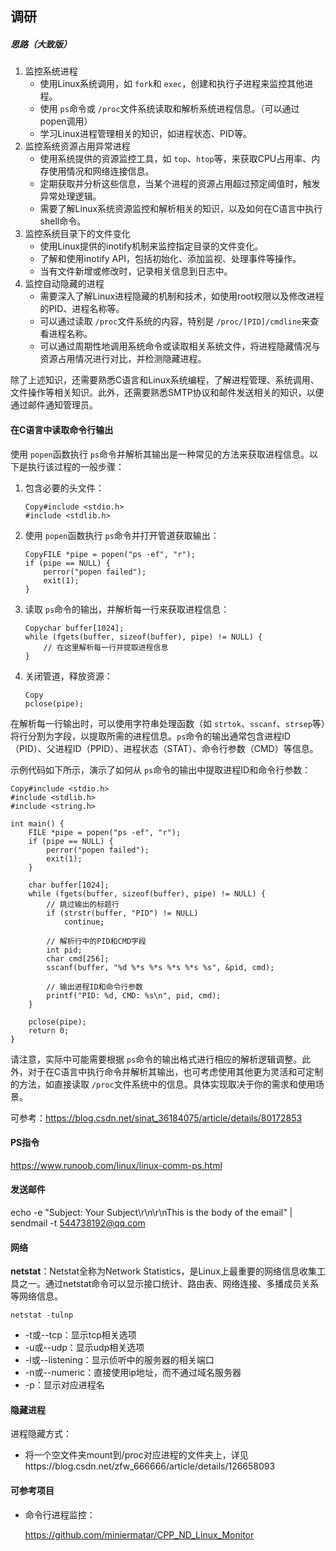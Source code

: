 ## 调研

##### 思路（大致版）

1. 监控系统进程
   - 使用Linux系统调用，如 `fork`和 `exec`，创建和执行子进程来监控其他进程。
   - 使用 `ps`命令或 `/proc`文件系统读取和解析系统进程信息。（可以通过popen调用）
   - 学习Linux进程管理相关的知识，如进程状态、PID等。
2. 监控系统资源占用异常进程
   - 使用系统提供的资源监控工具，如 `top`、`htop`等，来获取CPU占用率、内存使用情况和网络连接信息。
   - 定期获取并分析这些信息，当某个进程的资源占用超过预定阈值时，触发异常处理逻辑。
   - 需要了解Linux系统资源监控和解析相关的知识，以及如何在C语言中执行shell命令。
3. 监控系统目录下的文件变化
   - 使用Linux提供的inotify机制来监控指定目录的文件变化。
   - 了解和使用inotify API，包括初始化、添加监视、处理事件等操作。
   - 当有文件新增或修改时，记录相关信息到日志中。
4. 监控自动隐藏的进程
   - 需要深入了解Linux进程隐藏的机制和技术，如使用root权限以及修改进程的PID、进程名称等。
   - 可以通过读取 `/proc`文件系统的内容，特别是 `/proc/[PID]/cmdline`来查看进程名称。
   - 可以通过周期性地调用系统命令或读取相关系统文件，将进程隐藏情况与资源占用情况进行对比，并检测隐藏进程。

除了上述知识，还需要熟悉C语言和Linux系统编程，了解进程管理、系统调用、文件操作等相关知识。此外，还需要熟悉SMTP协议和邮件发送相关的知识，以便通过邮件通知管理员。

#### 在C语言中读取命令行输出

使用 `popen`函数执行 `ps`命令并解析其输出是一种常见的方法来获取进程信息。以下是执行该过程的一般步骤：

1. 包含必要的头文件：

   ```
   Copy#include <stdio.h>
   #include <stdlib.h>
   ```
2. 使用 `popen`函数执行 `ps`命令并打开管道获取输出：

   ```
   CopyFILE *pipe = popen("ps -ef", "r");
   if (pipe == NULL) {
       perror("popen failed");
       exit(1);
   }
   ```
3. 读取 `ps`命令的输出，并解析每一行来获取进程信息：

   ```
   Copychar buffer[1024];
   while (fgets(buffer, sizeof(buffer), pipe) != NULL) {
       // 在这里解析每一行并提取进程信息
   }
   ```
4. 关闭管道，释放资源：

   ```
   Copy
   pclose(pipe);
   ```

在解析每一行输出时，可以使用字符串处理函数（如 `strtok`、`sscanf`、`strsep`等）将行分割为字段，以提取所需的进程信息。`ps`命令的输出通常包含进程ID（PID）、父进程ID（PPID）、进程状态（STAT）、命令行参数（CMD）等信息。

示例代码如下所示，演示了如何从 `ps`命令的输出中提取进程ID和命令行参数：

```
Copy#include <stdio.h>
#include <stdlib.h>
#include <string.h>

int main() {
    FILE *pipe = popen("ps -ef", "r");
    if (pipe == NULL) {
        perror("popen failed");
        exit(1);
    }

    char buffer[1024];
    while (fgets(buffer, sizeof(buffer), pipe) != NULL) {
        // 跳过输出的标题行
        if (strstr(buffer, "PID") != NULL)
            continue;

        // 解析行中的PID和CMD字段
        int pid;
        char cmd[256];
        sscanf(buffer, "%d %*s %*s %*s %*s %s", &pid, cmd);

        // 输出进程ID和命令行参数
        printf("PID: %d, CMD: %s\n", pid, cmd);
    }

    pclose(pipe);
    return 0;
}
```

请注意，实际中可能需要根据 `ps`命令的输出格式进行相应的解析逻辑调整。此外，对于在C语言中执行命令并解析其输出，也可考虑使用其他更为灵活和可定制的方法，如直接读取 `/proc`文件系统中的信息。具体实现取决于你的需求和使用场景。

可参考：https://blog.csdn.net/sinat_36184075/article/details/80172853

#### PS指令

https://www.runoob.com/linux/linux-comm-ps.html

#### 发送邮件

echo -e "Subject: Your Subject\r\n\r\nThis is the body of the email" | sendmail -t 544738192@qq.com

#### 网络

**netstat**：Netstat全称为Network Statistics，是Linux上最重要的网络信息收集工具之一。通过netstat命令可以显示接口统计、路由表、网络连接、多播成员关系等网络信息。

```
netstat -tulnp
```

- -t或--tcp：显示tcp相关选项
- -u或--udp：显示udp相关选项
- -l或--listening：显示侦听中的服务器的相关端口
- -n或--numeric：直接使用ip地址，而不通过域名服务器
- -p：显示对应进程名

#### 隐藏进程

进程隐藏方式：

+ 将一个空文件夹mount到/proc对应进程的文件夹上，详见https://blog.csdn.net/zfw_666666/article/details/126658093

#### 可参考项目

+ 命令行进程监控：

    https://github.com/miniermatar/CPP_ND_Linux_Monitor
